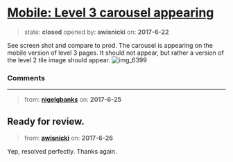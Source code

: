# [Mobile: Level 3 carousel appearing](https://github.com/livingstoneonline/livingstoneonline/issues/145)

> state: **closed** opened by: **awisnicki** on: **2017-6-22**

See screen shot and compare to prod. The carousel is appearing on the mobile version of level 3 pages. It should not appear, but rather a version of the level 2 tile image should appear.
![img_6399](https://user-images.githubusercontent.com/12518623/27430354-e11678ba-570d-11e7-81e8-63f10b629b0a.PNG)


### Comments

---
> from: [**nigelgbanks**](https://github.com/livingstoneonline/livingstoneonline/issues/145#issuecomment-310923838) on: **2017-6-25**

Ready for review.
---
> from: [**awisnicki**](https://github.com/livingstoneonline/livingstoneonline/issues/145#issuecomment-311075986) on: **2017-6-26**

Yep, resolved perfectly. Thanks again.
